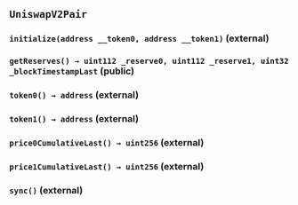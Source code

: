 ## `UniswapV2Pair`






### `initialize(address __token0, address __token1)` (external)





### `getReserves() → uint112 _reserve0, uint112 _reserve1, uint32 _blockTimestampLast` (public)





### `token0() → address` (external)





### `token1() → address` (external)





### `price0CumulativeLast() → uint256` (external)





### `price1CumulativeLast() → uint256` (external)





### `sync()` (external)






